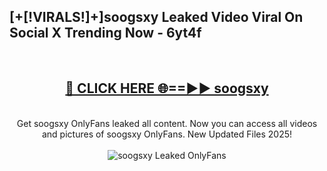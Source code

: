 <h2>[+[!VIRALS!]+]soogsxy Leaked Video Viral On Social X Trending Now - 6yt4f</h2>
<br>
<div align="center">
<h2><a href="https://libra.edu.pl?soogsxy" rel="nofollow">🔴 CLICK HERE 🌐==►► soogsxy</a></h2>
<br>
Get soogsxy OnlyFans leaked all content. Now you can access all videos and pictures of soogsxy OnlyFans. New Updated Files 2025!
<br>
<br>
<a href="https://libra.edu.pl?soogsxy" rel="nofollow" data-target="animated-image.originalLink"><img src="https://i.ibb.co.com/WyWwxjT/player-gif2.gif" alt="soogsxy Leaked OnlyFans" style="max-width: 100%; display: inline-block;" data-target="animated-image.originalImage"></a>
</div>
<br>